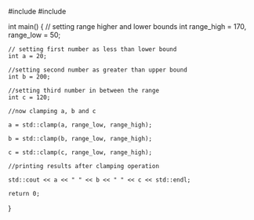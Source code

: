 #include <iostream>
#include <algorithm>

int main()
{
    // setting range higher and lower bounds
    int range_high = 170, range_low = 50;

    // setting first number as less than lower bound
    int a = 20;

    //setting second number as greater than upper bound
    int b = 200;

    //setting third number in between the range
    int c = 120;

    //now clamping a, b and c

    a = std::clamp(a, range_low, range_high);

    b = std::clamp(b, range_low, range_high);

    c = std::clamp(c, range_low, range_high);

    //printing results after clamping operation

    std::cout << a << " " << b << " " << c << std::endl;

    return 0;
}
